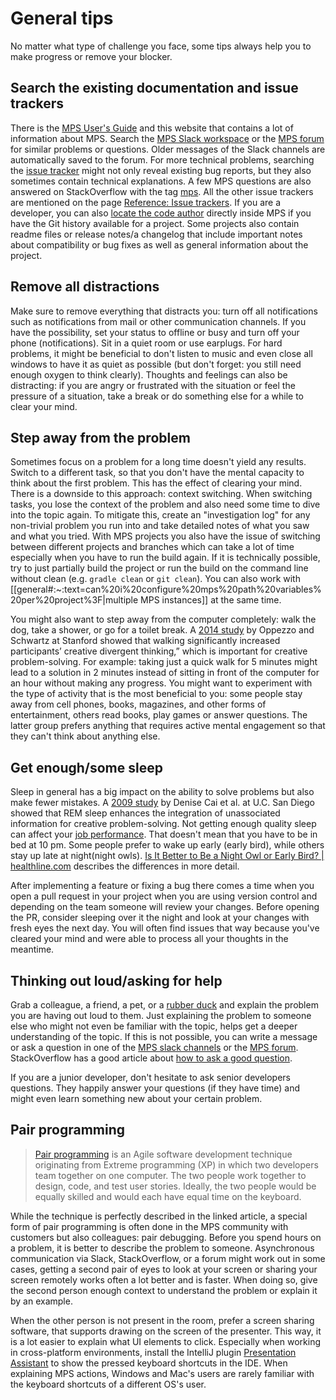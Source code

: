 # General tips

No matter what type of challenge you face, some tips always help you to make progress or remove your blocker.

## Search the existing documentation and issue trackers

There is the [MPS User's Guide](https://www.jetbrains.com/help/mps/mps-user-s-guide.html) and this website that contains a lot of information about MPS.
Search the [MPS Slack workspace](https://jetbrains-mps.slack.com/) or the [MPS forum](https://mps-support.jetbrains.com/hc/en-us/community/topics) for similar problems or questions. Older messages of the Slack channels are automatically saved to the forum. For more technical problems, searching the [issue tracker](https://youtrack.jetbrains.com/issues/MPS) might not only reveal existing bug reports, but they also sometimes contain technical explanations. A few MPS questions are also answered on StackOverflow with the tag [mps](https://stackoverflow.com/questions/tagged/mps). All the other issue trackers are mentioned on the page [Reference: Issue trackers](issue_trackers.md).
If you are a developer, you can also [locate the code author](https://www.jetbrains.com/help/mps/investigate-changes.html#annotate_blame) directly inside MPS if you have the Git history available for a project. Some projects also contain readme files or release notes/a changelog that include important notes about compatibility or bug fixes as well as general information about the project.

## Remove all distractions

Make sure to remove everything that distracts you: turn off all notifications such as notifications from mail or other communication channels. If you have the possibility, set your status to offline or busy and turn off your phone (notifications). Sit in a quiet room or use earplugs. For hard problems, it might be beneficial to don't listen to music and
even close all windows to have it as quiet as possible (but don't forget: you still need enough oxygen to think clearly). Thoughts and feelings can also be distracting: if you are angry or frustrated with the situation or feel the pressure of a situation, take a break or do something else for a while to clear your mind.

## Step away from the problem

Sometimes focus on a problem for a long time doesn't yield any results. Switch to a different task, so that you don't have the mental capacity to think about the first problem. This has the effect of clearing your mind. There is a downside to this approach: context switching. When switching tasks, you lose the context of the problem and also need some time to dive into the topic again. To mitigate this, create an "investigation log" for any non-trivial problem you run into and take detailed notes of what you saw and what you tried. With MPS projects you also have the issue of switching between different projects and branches which can take a lot of time especially when you have to run the build again. If it is technically possible, try to just partially build the project or run the build on the command line without clean (e.g. `gradle clean` or `git clean`). You can also work with [[general#:~:text=can%20i%20configure%20mps%20path%20variables%20per%20project%3F|multiple MPS instances]] at the same time.

You might also want to step away from the computer completely: walk the dog, take a shower, or go for a toilet break. A [2014 study](https://www.ncbi.nlm.nih.gov/pubmed/24749966) by Oppezzo and Schwartz at Stanford showed that walking significantly increased participants’ creative divergent thinking,” which is important for creative problem-solving. For example: taking just a quick walk for 5 minutes might lead to a solution in 2 minutes instead of sitting in front of the computer for an hour without making any progress. You might want to experiment with the type of activity that is the most beneficial to you: some people stay away from cell phones, books, magazines, and other forms of entertainment, others read books, play games or answer questions. The latter group prefers anything that requires active mental engagement so that they can't think about anything else.

## Get enough/some sleep

Sleep in general has a big impact on the ability to solve problems but also make fewer mistakes. A [2009 study](https://www.pnas.org/content/106/25/10130) by Denise Cai et al. at U.C. San Diego showed that REM sleep enhances the integration of unassociated information for creative problem-solving. Not getting enough quality sleep can affect your [job performance](https://www.sleepfoundation.org/sleep-hygiene/good-sleep-and-job-performance). That doesn't mean that you have to be in bed at 10 pm. Some people prefer to wake up early (early bird), while others stay up late at night(night owls). [Is It Better to Be a Night Owl or Early Bird? | healthline.com](https://www.healthline.com/health/sleep/night-owl-vs-early-bird) describes the differences in more detail.

After implementing a feature or fixing a bug there comes a time when you open a pull request in your project when you are using version control and depending on the team someone will review your changes. Before opening the PR, consider sleeping over it the night and look at your changes with fresh eyes the next day. You will often find issues that way because you've cleared your mind and were able to process all your thoughts in the meantime.

## Thinking out loud/asking for help

Grab a colleague, a friend, a pet, or a [rubber duck](https://rubberduckdebugging.com/) and explain the problem you are having out loud to them. Just explaining the problem to someone else who might not even be familiar with the topic, helps get a deeper understanding of the topic. If this
is not possible, you can write a message or ask a question in one of the [MPS slack channels](https://jetbrains-mps.slack.com/) or the [MPS forum](https://mps-support.jetbrains.com/hc/en-us/community/topics). StackOverflow has a good article about [how to ask a good question](https://stackoverflow.com/help/how-to-ask).

If you are a junior developer, don't hesitate to ask senior developers questions. They happily answer your questions (if they have time)
and might even learn something new about your certain problem.

## Pair programming

> [Pair programming](https://www.techtarget.com/searchsoftwarequality/definition/Pair-programming) is an Agile software development technique originating from Extreme programming (XP) in which two developers team together on one computer. The two people work together to design, code, and test user stories. Ideally, the two people would be equally skilled and would each have equal time on the keyboard.

While the technique is perfectly described in the linked article, a special form of pair programming is often done in the MPS community
with customers but also colleagues: pair debugging. Before you spend hours on a problem, it is better to describe the problem to someone. Asynchronous
communication via Slack, StackOverflow, or a forum might work out in some cases, getting a second pair of eyes to look at your screen or sharing your screen
remotely works often a lot better and is faster. When doing so, give the second person enough context to understand the problem or explain it by an example.

When the other person is not present in the room, prefer a screen sharing software, that supports drawing on the screen of the presenter. This way, it is a lot easier to explain what UI elements to click. Especially when working in cross-platform environments, install the IntelliJ plugin [Presentation Assistant](https://plugins.jetbrains.com/plugin/7345-presentation-assistant) to show the pressed keyboard shortcuts in the IDE. When explaining MPS actions, Windows and Mac's users are rarely familiar with the keyboard shortcuts of a different OS's user.

